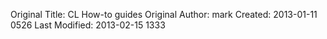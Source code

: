 
<div class="row-fluid">

<div class="facetview facetview-titles" data-size="30" data-search="tags:howto"></div>

</div>



Original Title: CL How-to guides
Original Author: mark
Created: 2013-01-11 0526
Last Modified: 2013-02-15 1333
